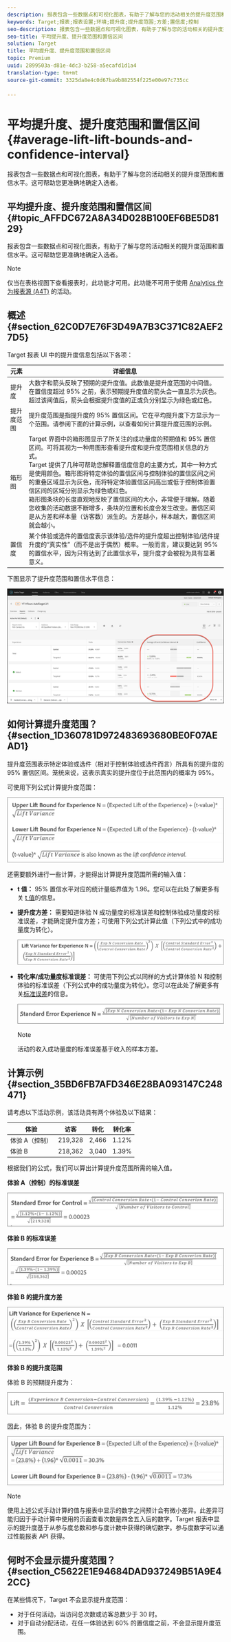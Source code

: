 ```yaml
---
description: 报表包含一些数据点和可视化图表，有助于了解与您的活动相关的提升度范围和置信水平。这可帮助您更准确地确定入选者。
keywords: Target;报表;报表设置;环境;提升度;提升度范围;方差;置信度;控制
seo-description: 报表包含一些数据点和可视化图表，有助于了解与您的活动相关的提升度范围和置信水平。这可帮助您更准确地确定入选者。
seo-title: 平均提升度、提升度范围和置信区间
solution: Target
title: 平均提升度、提升度范围和置信区间
topic: Premium
uuid: 2899503a-d81e-4dc3-b258-a5ecafd1d1a4
translation-type: tm+mt
source-git-commit: 3325da8e4c0d67ba9b882554f225e00e97c735cc

---
```



# 平均提升度、提升度范围和置信区间{#average-lift-lift-bounds-and-confidence-interval}

报表包含一些数据点和可视化图表，有助于了解与您的活动相关的提升度范围和置信水平。这可帮助您更准确地确定入选者。

## 平均提升度、提升度范围和置信区间 {#topic_AFFDC672A8A34D028B100EF6BE5D8129}

报表包含一些数据点和可视化图表，有助于了解与您的活动相关的提升度范围和置信水平。这可帮助您更准确地确定入选者。

>[!NOTE]
>
>仅当在表格视图下查看报表时，此功能才可用。此功能不可用于使用 [Analytics 作为报表源 (A4T)](../../c-integrating-target-with-mac/a4t/a4t.md#concept_7540C8C04259434AB6EE33B09F47A1DE) 的活动。

## 概述 {#section_62C0D7E76F3D49A7B3C371C82AEF27D5}

Target 报表 UI 中的提升度信息包括以下各项：

| 元素 | 详细信息 |
|--- |--- |
| 提升度 | 大数字和箭头反映了预期的提升度值。此数值是提升度范围的中间值。在置信度超过 95% 之前，表示预期提升度值的箭头会一直显示为灰色。超过该阈值后，箭头会根据提升度值的正或负分别显示为绿色或红色。 |
| 提升度范围 | 提升度范围是指提升度的 95% 置信区间。它在平均提升度下方显示为一个范围。请参阅下面的计算示例，以查看如何计算提升度范围的示例。 |
| 箱形图 | Target 界面中的箱形图显示了所关注的成功量度的预期值和 95% 置信区间。可将其视为一种用图形查看提升度和提升度范围相关信息的方式。<br>Target 提供了几种可帮助您解释置信度信息的主要方式，其中一种方式是使用颜色。箱形图将特定体验的置信区间与控制体验的置信区间之间的重叠区域显示为灰色，而将特定体验置信区间高出或低于控制体验置信区间的区域分别显示为绿色或红色。<br>箱形图条块的长度直观地反映了置信区间的大小，非常便于理解。随着您收集的活动数据不断增多，条块的位置和长度会发生改变。置信区间是从方差和样本量（访客数）派生的。方差越小，样本越大，置信区间就会越小。 |
| 置信度 | 某个体验或选件的置信度表示该体验/选件的提升度超出控制体验/选件提升度的“真实性”（而不是出于偶然）概率。一般而言，建议要达到 95% 的置信水平，因为只有达到了此置信水平，提升度才会被视为具有显著意义。 |

下图显示了提升度范围和置信水平信息：

![平均提升和置信度报告](/help/c-reports/c-report-settings/assets/lift-screenshot-new.png)

## 如何计算提升度范围？ {#section_1D360781D972483693680BE0F07AEAD1}

提升度范围表示特定体验或选件（相对于控制体验或选件而言）所具有的提升度的 95% 置信区间。笼统来说，这表示真实的提升度位于此范围内的概率为 95%。

可使用下列公式计算提升度范围：

![](assets/lift_diagram.png)

还需要额外进行一些计算，才能得出计算提升度范围所需的输入值：

* **t 值：** 95% 置信水平对应的统计量临界值为 1.96。您可以在此处了解更多有关 [t 值](https://en.wikipedia.org/wiki/T-statistic)的信息。
* **提升度方差：** 需要知道体验 N 成功量度的标准误差和控制体验成功量度的标准误差，才能确定提升度方差；可使用下列公式计算此值（下列公式中的成功量度为转化）。

   ![](assets/lift_variance.png)

* **转化率/成功量度标准误差：** 可使用下列公式以同样的方式计算体验 N 和控制体验的标准误差（下列公式中的成功量度为转化）。您可以在此处了解更多有关[标准误差](https://en.wikipedia.org/wiki/Standard_error)的信息。

   ![](assets/standard_error.png)

   >[!NOTE]
   >
   >活动的收入成功量度的标准误差基于收入的样本方差。

## 计算示例 {#section_35BD6FB7AFD346E28BA093147C248471}

请考虑以下活动示例，该活动具有两个体验及以下结果：

| 体验 | 访客 | 转化 | 转化率 |
|--- |--- |--- |--- |
| 体验 A（控制） | 219,328 | 2,466 | 1.12% |
| 体验 B | 218,362 | 3,040 | 1.39% |

根据我们的公式，我们可以算出计算提升度范围所需的输入值。

**体验 A（控制）的标准误差**

![](assets/standard_error_A.png)

**体验 B 的标准误差**

![](assets/standard_error_B.png)

**体验 B 的提升度方差**

![](assets/lift_variance_B.png)

**体验 B 的提升度范围**

体验 B 的预期提升度为：

![](assets/lift_bounds_B.png)

因此，体验 B 的提升度范围为：

![](assets/lift_bounds_B2.png)

>[!NOTE]
>
>使用上述公式手动计算的值与报表中显示的数字之间预计会有微小差异。此差异可能归因于手动计算中使用的页面查看次数是四舍五入后的数字。Target 报表中显示的提升度基于从参与度总数和参与度计数中获得的确切数字。参与度数字可以通过性能报表 API 获得。

## 何时不会显示提升度范围？{#section_C5622E1E94684DAD937249B51A9E42CC}

在某些情况下，Target 不会显示提升度范围：

* 对于任何活动，当访问总次数或访客总数少于 30 时。
* 对于自动分配活动，在任一体验达到 60% 的置信度之前，不会显示提升度范围。

